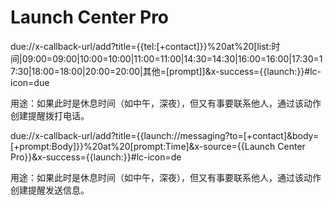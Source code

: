 # Launch Center Pro
due://x-callback-url/add?title={{tel:[+contact]}}%20at%20[list:时间|09:00=09:00‬|10:00=10:00‬|11:00=11:00‬‬|14:30=‭‭14:30‬‬|16:00=‭‭16:00|17:30=17:30|18:00=18:00|20:00=20:00|其他=[prompt]]&x-success={{launch:}}#lc-icon=due  

用途：如果此时是休息时间（如中午，深夜），但又有事要联系他人，通过该动作创建提醒拨打电话。

due://x-callback-url/add?title={{launch://messaging?to=[+contact]&body=[+prompt:Body]}}%20at%20[prompt:Time]&x-source={{Launch Center Pro}}&x-success={{launch:}}#lc-icon=de  

用途：如果此时是休息时间（如中午，深夜），但又有事要联系他人，通过该动作创建提醒发送信息。
